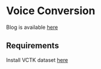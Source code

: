 # Voice Conversion
Blog is available [here](https://www.andrewszot.com/blog/machine_learning/voice_conversion "Voice Conversion Blog")
## Requirements
Install VCTK dataset [here](http://homepages.inf.ed.ac.uk/jyamagis/page3/page58/page58.html)